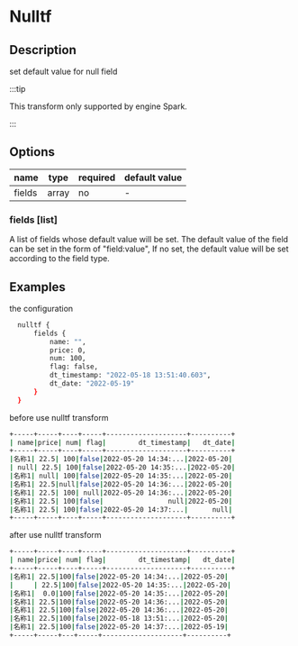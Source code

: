 # Nulltf

## Description

set default value for null field

:::tip

This transform only supported by engine Spark.

:::

## Options

| name                | type    | required | default value |
| ------------------- | ------- | -------- | ------------- |
| fields              | array   | no       | -             |

### fields [list]

A list of fields whose default value will be set. 
The default value of the field can be set in the form of "field:value", If no set, the default value will be set according to the field type.

## Examples

the configuration

```bash
  nulltf {
      fields {
          name: "",
          price: 0,
          num: 100,
          flag: false,
          dt_timestamp: "2022-05-18 13:51:40.603",
          dt_date: "2022-05-19"
      }
  }
```

before use nulltf transform

```bash
+-----+-----+----+-----+--------------------+----------+
| name|price| num| flag|        dt_timestamp|   dt_date|
+-----+-----+----+-----+--------------------+----------+
|名称1| 22.5| 100|false|2022-05-20 14:34:...|2022-05-20|
| null| 22.5| 100|false|2022-05-20 14:35:...|2022-05-20|
|名称1| null| 100|false|2022-05-20 14:35:...|2022-05-20|
|名称1| 22.5|null|false|2022-05-20 14:36:...|2022-05-20|
|名称1| 22.5| 100| null|2022-05-20 14:36:...|2022-05-20|
|名称1| 22.5| 100|false|                null|2022-05-20|
|名称1| 22.5| 100|false|2022-05-20 14:37:...|      null|
+-----+-----+----+-----+--------------------+----------+
```

after use nulltf transform

```bash
+-----+-----+----+-----+--------------------+----------+
| name|price| num| flag|        dt_timestamp|   dt_date|
+-----+-----+----+-----+--------------------+----------+
|名称1| 22.5|100|false|2022-05-20 14:34:...|2022-05-20|
|     | 22.5|100|false|2022-05-20 14:35:...|2022-05-20|
|名称1|  0.0|100|false|2022-05-20 14:35:...|2022-05-20|
|名称1| 22.5|100|false|2022-05-20 14:36:...|2022-05-20|
|名称1| 22.5|100|false|2022-05-20 14:36:...|2022-05-20|
|名称1| 22.5|100|false|2022-05-18 13:51:...|2022-05-20|
|名称1| 22.5|100|false|2022-05-20 14:37:...|2022-05-19|
+-----+-----+---+-----+--------------------+----------+
```


